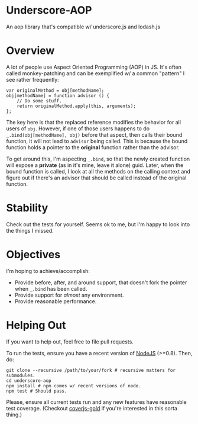 # Underscore-AOP

An aop library that's compatible w/ underscore.js and lodash.js

Overview
========
A lot of people use Aspect Oriented Programming (AOP) in JS. It's often called monkey-patching and
can be exemplified w/ a common "pattern" I see rather frequently:

    var originalMethod = obj[methodName];
    obj[methodName] = function advisor () {
        // Do some stuff.
        return originalMethod.apply(this, arguments);
    };

The key here is that the replaced reference modifies the behavior for all users of `obj`. However,
if one of those users happens to do `_.bind(obj[methodName], obj)` before that aspect, then calls
their bound function, it will not lead to `advisor` being called. This is because the bound
function holds a pointer to the **original** function rather than the advisor.

To get around this, I'm aspecting `_.bind`, so that the newly created function will expose a
**private** (as in it's mine, leave it alone) guid. Later, when the bound function is called, I
look at all the methods on the calling context and figure out if there's an advisor that should be
called instead of the original function.


Stability
=========
Check out the tests for yourself. Seems ok to me, but I'm happy to look into the things I missed.

Objectives
==========
I'm hoping to achieve/accomplish:

 - Provide before, after, and around support, that doesn't fork the pointer when `_.bind` has been
   called.
 - Provide support for _almost_ any environment.
 - Provide reasonable performance.

Helping Out
===========
If you want to help out, feel free to file pull requests.

To run the tests, ensure you have a recent version of [NodeJS](http://nodejs.org/download/) (>=0.8).
Then, do:  

    git clone --recursive /path/to/your/fork # recursive matters for submodules.
    cd underscore-aop
    npm install # npm comes w/ recent versions of node.
    npm test # Should pass.

Please, ensure all current tests run and any new features have reasonable test coverage. (Checkout
[coverjs-gold](https://github.com/keeyip/CoverJS) if you're interested in this sorta thing.)
